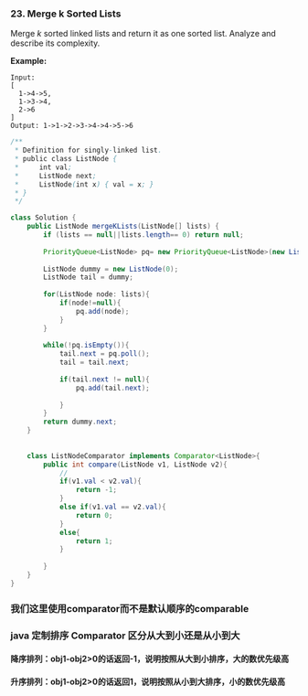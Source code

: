 ### 23. Merge k Sorted Lists

Merge *k* sorted linked lists and return it as one sorted list. Analyze and describe its complexity.

**Example:**

```
Input:
[
  1->4->5,
  1->3->4,
  2->6
]
Output: 1->1->2->3->4->4->5->6
```

~~~java
/**
 * Definition for singly-linked list.
 * public class ListNode {
 *     int val;
 *     ListNode next;
 *     ListNode(int x) { val = x; }
 * }
 */

class Solution {
    public ListNode mergeKLists(ListNode[] lists) {
        if (lists == null||lists.length== 0) return null;
        
        PriorityQueue<ListNode> pq= new PriorityQueue<ListNode>(new ListNodeComparator());
        
        ListNode dummy = new ListNode(0);
        ListNode tail = dummy;
        
        for(ListNode node: lists){
            if(node!=null){
                pq.add(node);
            }
        }
        
        while(!pq.isEmpty()){
            tail.next = pq.poll();
            tail = tail.next;
            
            if(tail.next != null){
                pq.add(tail.next);
                
            } 
        }
        return dummy.next;
    }
    
    
    class ListNodeComparator implements Comparator<ListNode>{
        public int compare(ListNode v1, ListNode v2){
            //
            if(v1.val < v2.val){
                return -1;
            }
            else if(v1.val == v2.val){
                return 0;
            }
            else{
                return 1;
            }
            
        }
    }
}
~~~

### 我们这里使用comparator而不是默认顺序的comparable

### java 定制排序 Comparator 区分从大到小还是从小到大

#### 降序排列：obj1-obj2>0的话返回-1，说明按照从大到小排序，大的数优先级高

#### 升序排列：obj1-obj2>0的话返回1，说明按照从小到大排序，小的数优先级高

